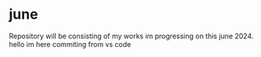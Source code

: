 # june
Repository will be consisting of my works im progressing on this june 2024.
hello im here commiting from vs code